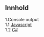 ## Innhold
1.Console output  
1.1 [Javascript](https://github.com/geirostengen/VG1/blob/main/Javascript/Console%20Output)   
1.2 [C#](https://github.com/geirostengen/VG1/blob/main/C%23/Console%20Output)  
